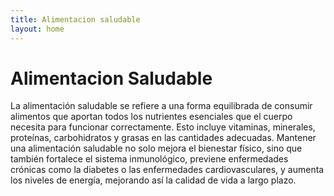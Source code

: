 ```yaml
---
title: Alimentacion saludable
layout: home
---
```

# Alimentacion Saludable


La alimentación saludable se refiere a una forma equilibrada de consumir alimentos
que aportan todos los nutrientes esenciales que el cuerpo necesita para funcionar 
correctamente. Esto incluye vitaminas, minerales, proteínas, carbohidratos y grasas
en las cantidades adecuadas. Mantener una alimentación saludable no solo mejora el 
bienestar físico, sino que también fortalece el sistema inmunológico, previene 
enfermedades crónicas como la diabetes o las enfermedades cardiovasculares, y 
aumenta los niveles de energía, mejorando así la calidad de vida a largo plazo.


